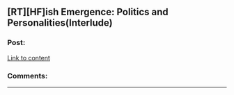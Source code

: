 ## [RT][HF]ish Emergence: Politics and Personalities(Interlude)

### Post:

[Link to content](https://forums.spacebattles.com/threads/emergence-rwby.308628/page-139#post-21094402)

### Comments:

---

